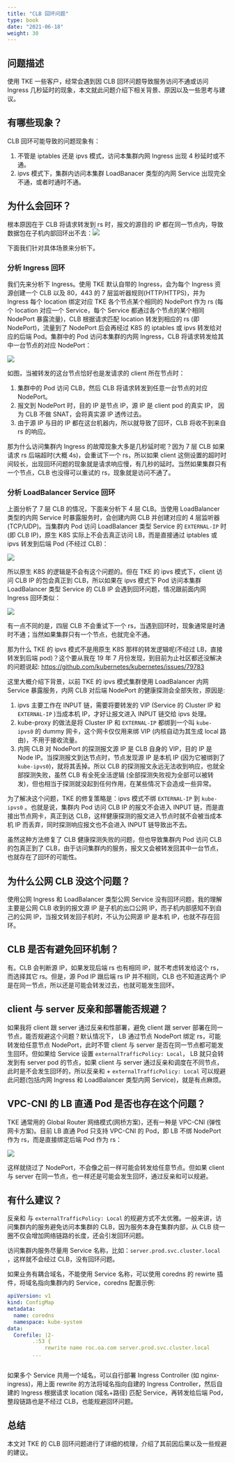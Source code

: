 ```yaml
---
title: "CLB 回环问题"
type: book
date: "2021-06-18"
weight: 30
---
```


## 问题描述

使用 TKE 一些客户，经常会遇到因 CLB 回环问题导致服务访问不通或访问 Ingress 几秒延时的现象，本文就此问题介绍下相关背景、原因以及一些思考与建议。

## 有哪些现象？

CLB 回环可能导致的问题现象有：

1. 不管是 iptables 还是 ipvs 模式，访问本集群内网 Ingress 出现 4 秒延时或不通。
1. ipvs 模式下，集群内访问本集群 LoadBanacer 类型的内网 Service 出现完全不通，或者时通时不通。

## 为什么会回环？

根本原因在于 CLB 将请求转发到 rs 时，报文的源目的 IP 都在同一节点内，导致数据包在子机内部回环出不去：![](1.png)

下面我们针对具体场景来分析下。

### 分析 Ingress 回环

我们先来分析下 Ingress。使用 TKE 默认自带的 Ingress，会为每个 Ingress 资源创建一个 CLB 以及 80，443 的 7 层监听器规则(HTTP/HTTPS)，并为 Ingress 每个 location 绑定对应 TKE 各个节点某个相同的 NodePort 作为 rs (每个 location 对应一个 Service，每个 Service 都通过各个节点的某个相同 NodePort 暴露流量)，CLB 根据请求匹配 location 转发到相应的 rs (即 NodePort)，流量到了 NodePort 后会再经过 K8S 的 iptables 或 ipvs 转发给对应的后端 Pod。集群中的 Pod 访问本集群的内网 Ingress，CLB 将请求转发给其中一台节点的对应 NodePort：

![](2.png)

如图，当被转发的这台节点恰好也是发请求的 client 所在节点时：

1. 集群中的 Pod 访问 CLB，然后 CLB 将请求转发到任意一台节点的对应 NodePort。
1. 报文到 NodePort 时，目的 IP 是节点 IP，源 IP 是 client  pod 的真实 IP， 因为 CLB 不做 SNAT，会将真实源 IP 透传过去。
1. 由于源 IP 与目的 IP 都在这台机器内，所以就导致了回环，CLB 将收不到来自 rs 的响应。


那为什么访问集群内 Ingress 的故障现象大多是几秒延时呢？因为 7 层 CLB 如果请求 rs 后端超时(大概 4s)，会重试下一个 rs，所以如果 client 这侧设置的超时时间较长，出现回环问题的现象就是请求响应慢，有几秒的延时。当然如果集群只有一个节点，CLB 也没得可以重试的 rs，现象就是访问不通了。

### 分析 LoadBalancer Service 回环

上面分析了 7 层 CLB 的情况，下面来分析下 4 层 CLB。当使用 LoadBalancer 类型的内网 Service 时暴露服务时，会创建内网 CLB 并创建对应的 4 层监听器(TCP/UDP)。当集群内 Pod 访问 LoadBalancer 类型 Service 的  `EXTERNAL-IP` 时(即 CLB IP)，原生 K8S 实际上不会去真正访问 LB，而是直接通过 iptables 或 ipvs 转发到后端 Pod (不经过 CLB)：

![](3.png)



所以原生 K8S 的逻辑是不会有这个问题的。但在 TKE 的 ipvs 模式下，client 访问 CLB IP 的包会真正到 CLB，所以如果在 ipvs 模式下 Pod 访问本集群 LoadBalancer 类型 Service 的 CLB IP 会遇到回环问题，情况跟前面内网 Ingress 回环类似：

![](4.png)

有一点不同的是，四层 CLB 不会重试下一个 rs，当遇到回环时，现象通常是时通时不通；当然如果集群只有一个节点，也就完全不通。

那为什么 TKE 的 ipvs 模式不是用原生 K8S 那样的转发逻辑呢(不经过 LB，直接转发到后端 pod)？这个要从我在 19 年 7 月份发现，到目前为止社区都还没解决的问题说起: https://github.com/kubernetes/kubernetes/issues/79783

这里大概介绍下背景，以前 TKE 的 ipvs 模式集群使用 LoadBalancer 内网 Service 暴露服务，内网 CLB 对后端 NodePort 的健康探测会全部失败，原因是:

1. ipvs 主要工作在 INPUT 链，需要将要转发的 VIP (Service 的 Cluster IP 和 `EXTERNAL-IP` )当成本机 IP，才好让报文进入 INPUT 链交给 ipvs 处理。
2. kube-proxy 的做法是将 Cluster IP 和 `EXTERNAL-IP` 都绑到一个叫 `kube-ipvs0` 的 dummy 网卡，这个网卡仅仅用来绑 VIP (内核自动为其生成 local 路由)，不用于接收流量。
3. 内网 CLB 对 NodePort 的探测报文源 IP 是 CLB 自身的 VIP，目的 IP 是 Node IP。当探测报文到达节点时，节点发现源 IP 是本机 IP (因为它被绑到了 `kube-ipvs0`)，就将其丢掉。所以 CLB 的探测报文永远无法收到响应，也就全部探测失败，虽然 CLB 有全死全活逻辑 (全部探测失败视为全部可以被转发)，但也相当于探测就没起到任何作用，在某些情况下会造成一些异常。

为了解决这个问题，TKE 的修复策略是：ipvs 模式不绑 `EXTERNAL-IP` 到 `kube-ipvs0` 。也就是说，集群内 Pod 访问 CLB IP 的报文不会进入 INPUT 链，而是直接出节点网卡，真正到达 CLB，这样健康探测的报文进入节点时就不会被当成本机 IP 而丢弃，同时探测响应报文也不会进入 INPUT 链导致出不去。

虽然这种方法修复了 CLB 健康探测失败的问题，但也导致集群内 Pod 访问 CLB 的包真正到了 CLB，由于访问集群内的服务，报文又会被转发回其中一台节点，也就存在了回环的可能性。

## 为什么公网 CLB 没这个问题？

使用公网 Ingress 和 LoadBalancer 类型公网 Service 没有回环问题，我的理解主要是公网 CLB 收到的报文源 IP 是子机的出口公网 IP，而子机内部感知不到自己的公网 IP，当报文转发回子机时，不认为公网源 IP 是本机 IP，也就不存在回环。

## CLB 是否有避免回环机制？

有。CLB 会判断源 IP，如果发现后端 rs 也有相同 IP，就不考虑转发给这个 rs，而选择其它 rs。但是，源 Pod IP 跟后端 rs IP 并不相同，CLB 也不知道这两个 IP 是在同一节点，所以还是可能会转发过去，也就可能发生回环。

## client 与 server 反亲和部署能否规避？

如果我将 client 跟 server 通过反亲和性部署，避免 client 跟 server 部署在同一节点，能否规避这个问题？默认情况下， LB 通过节点 NodePort 绑定 rs，可能转发给任意节点 NodePort，此时不管 client 与 server 是否在同一节点都可能发生回环。但如果给 Service 设置 `externalTrafficPolicy: Local`， LB 就只会转发到有 server pod 的节点，如果 client 与 server 通过反亲和调度在不同节点，此时是不会发生回环的，所以反亲和 + `externalTrafficPolicy: Local` 可以规避此问题(包括内网 Ingress 和 LoadBalancer 类型内网 Service)，就是有点麻烦。

## VPC-CNI 的 LB 直通 Pod 是否也存在这个问题？

TKE 通常用的 Global Router 网络模式(网桥方案)，还有一种是 VPC-CNI (弹性网卡方案)。目前 LB 直通 Pod 只支持 VPC-CNI 的 Pod，即 LB 不绑 NodePort 作为 rs，而是直接绑定后端 Pod 作为 rs：

![](5.png)

这样就绕过了 NodePort，不会像之前一样可能会转发给任意节点。但如果 client 与 server 在同一节点，也一样还是可能会发生回环，通过反亲和可以规避。

## 有什么建议？

反亲和 与 `externalTrafficPolicy: Local` 的规避方式不太优雅。一般来讲，访问集群内的服务避免访问本集群的 CLB，因为服务本身在集群内部，从 CLB 绕一圈不仅会增加网络链路的长度，还会引发回环问题。

访问集群内服务尽量用 Service 名称，比如：`server.prod.svc.cluster.local` ，这样就不会经过 CLB，没有回环问题。

如果业务有耦合域名，不能使用 Service 名称，可以使用 coredns 的 rewirte 插件，将域名指向集群内的 Service，coredns 配置示例:

```yaml
apiVersion: v1
kind: ConfigMap
metadata:
  name: coredns
  namespace: kube-system
data:
  Corefile: |2-
        .:53 {
            rewrite name roc.oa.com server.prod.svc.cluster.local
        ...
            
```
如果多个 Service 共用一个域名，可以自行部署 Ingress Controller (如 nginx-ingress)，用上面 rewrite 的方法将域名指向自建的 Ingress Controller，然后自建的 Ingress 根据请求 location (域名+路径) 匹配 Service，再转发给后端 Pod，整段链路也是不经过 CLB，也能规避回环问题。

## 总结

本文对 TKE 的 CLB 回环问题进行了详细的梳理，介绍了其前因后果以及一些规避的建议。

